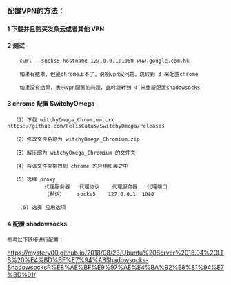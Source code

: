 ### 配置VPN的方法：

#### 1  下载并且购买发条云或者其他 VPN

#### 2 测试
        
        curl --socks5-hostname 127.0.0.1:1080 www.google.com.hk

        如果有结果，但是chrome上不了，说明vpn没问题，跳转到 3 来配置chrome

        如果没有结果，表示vpn配置的问题，此时跳转到 4 来重新配置shadowsocks

#### 3 chrome 配置 SwitchyOmega
     
      （1）下载 witchyOmega_Chromium.crx  https://github.com/FelisCatus/SwitchyOmega/releases

      （2）修改文件名称为 witchyOmega_Chromium.zip

      （3）解压缩为 witchyOmega_Chromium 的文件夹

      （4）将该文件夹拖拽到 chrome 的应用拓展之中

      （5）选择 proxy
                代理服务器   代理协议	代理服务器	代理端口
                （默认）    socks5    127.0.0.1  1080

        (6) 选择 应用选项



#### 4  配置 shadowsocks

    参考以下链接进行配置：
https://mystery00.github.io/2018/08/23/Ubuntu%20Server%2018.04%20LTS%20%E4%BD%BF%E7%94%A8Shadowsocks-ShadowsocksR%E8%AE%BF%E9%97%AE%E4%BA%92%E8%81%94%E7%BD%91/